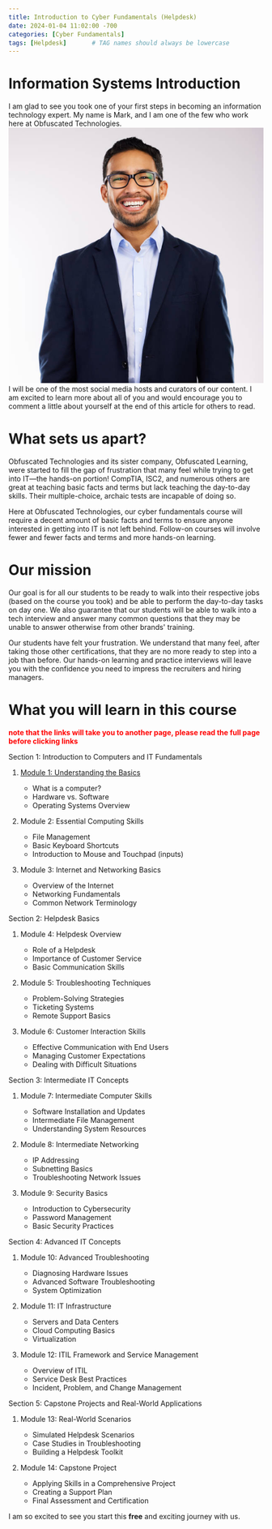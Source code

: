 ```yaml
---
title: Introduction to Cyber Fundamentals (Helpdesk)
date: 2024-01-04 11:02:00 -700
categories: [Cyber Fundamentals]
tags: [Helpdesk]       # TAG names should always be lowercase
---
```


# Information Systems Introduction

I am glad to see you took one of your first steps in becoming an information technology expert. My name is Mark, and I am one of the few who work here at Obfuscated Technologies. 
![mark picture](/Images/istockphoto-1355110818-612x612.jpg)
I will be one of the most social media hosts and curators of our content. I am excited to learn more about all of you and would encourage you to comment a little about yourself at the end of this article for others to read.

# What sets us apart? 

Obfuscated Technologies and its sister company, Obfuscated Learning, were started to fill the gap of frustration that many feel while trying to get into IT—the hands-on portion! CompTIA, ISC2, and numerous others are great at teaching basic facts and terms but lack teaching the day-to-day skills. Their multiple-choice, archaic tests are incapable of doing so.

Here at Obfuscated Technologies, our cyber fundamentals course will require a decent amount of basic facts and terms to ensure anyone interested in getting into IT is not left behind. Follow-on courses will involve fewer and fewer facts and terms and more hands-on learning.

# Our mission

Our goal is for all our students to be ready to walk into their respective jobs (based on the course you took) and be able to perform the day-to-day tasks on day one. We also guarantee that our students will be able to walk into a tech interview and answer many common questions that they may be unable to answer otherwise from other brands' training.

Our students have felt your frustration. We understand that many feel, after taking those other certifications, that they are no more ready to step into a job than before. Our hands-on learning and practice interviews will leave you with the confidence you need to impress the recruiters and hiring managers.

# What you will learn in this course

<span style="color:red">**note that the links will take you to another page, please read the full page before clicking links**</span>

Section 1: Introduction to Computers and IT Fundamentals
1. [Module 1: Understanding the Basics](/_posts/2024-01-05-module1thebasics.md)
   - What is a computer?
   - Hardware vs. Software
   - Operating Systems Overview

2. Module 2: Essential Computing Skills
   - File Management
   - Basic Keyboard Shortcuts
   - Introduction to Mouse and Touchpad (inputs)

3. Module 3: Internet and Networking Basics
   - Overview of the Internet
   - Networking Fundamentals
   - Common Network Terminology

Section 2: Helpdesk Basics
1. Module 4: Helpdesk Overview
   - Role of a Helpdesk
   - Importance of Customer Service
   - Basic Communication Skills

2. Module 5: Troubleshooting Techniques
   - Problem-Solving Strategies
   - Ticketing Systems
   - Remote Support Basics

3. Module 6: Customer Interaction Skills
   - Effective Communication with End Users
   - Managing Customer Expectations
   - Dealing with Difficult Situations

Section 3: Intermediate IT Concepts
1. Module 7: Intermediate Computer Skills
   - Software Installation and Updates
   - Intermediate File Management
   - Understanding System Resources

2. Module 8: Intermediate Networking
   - IP Addressing
   - Subnetting Basics
   - Troubleshooting Network Issues

3. Module 9: Security Basics
   - Introduction to Cybersecurity
   - Password Management
   - Basic Security Practices

Section 4: Advanced IT Concepts
1. Module 10: Advanced Troubleshooting
   - Diagnosing Hardware Issues
   - Advanced Software Troubleshooting
   - System Optimization

2. Module 11: IT Infrastructure
   - Servers and Data Centers
   - Cloud Computing Basics
   - Virtualization

3. Module 12: ITIL Framework and Service Management
   - Overview of ITIL
   - Service Desk Best Practices
   - Incident, Problem, and Change Management

Section 5: Capstone Projects and Real-World Applications
1. Module 13: Real-World Scenarios
   - Simulated Helpdesk Scenarios
   - Case Studies in Troubleshooting
   - Building a Helpdesk Toolkit

2. Module 14: Capstone Project
   - Applying Skills in a Comprehensive Project
   - Creating a Support Plan
   - Final Assessment and Certification

I am so excited to see you start this **free** and exciting journey with us. 
<!--- 
To publish your content please use the following commands:
git add .
git status
git commit -m "feat(post): NOTES"
git push
As shown to link to one file from another use: 
[Module 1: Understanding the Basics](.) after that . file options will appear--->